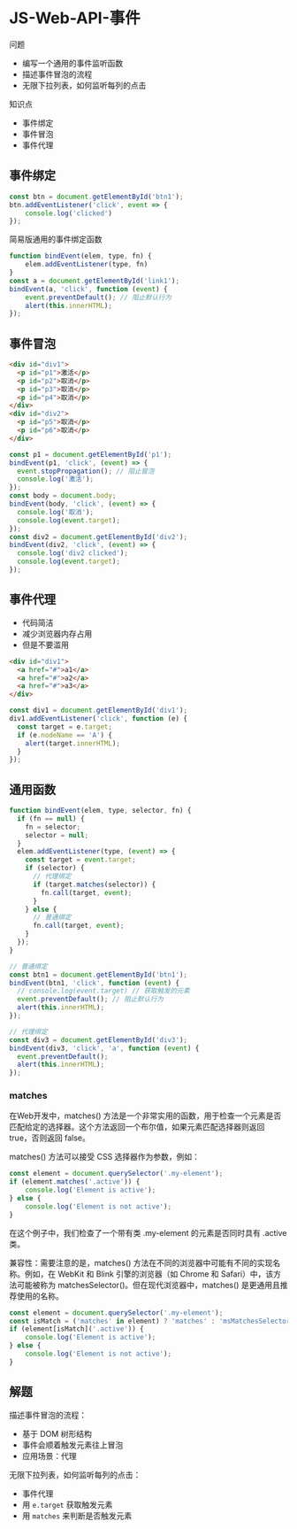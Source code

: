 # JS-Web-API-事件

问题
- 编写一个通用的事件监听函数
- 描述事件冒泡的流程
- 无限下拉列表，如何监听每列的点击

知识点
- 事件绑定
- 事件冒泡
- 事件代理

## 事件绑定

```js
const btn = document.getElementById('btn1');
btn.addEventListener('click', event => {
    console.log('clicked')
});
```

简易版通用的事件绑定函数

```js
function bindEvent(elem, type, fn) {
    elem.addEventListener(type, fn)
}
const a = document.getElementById('link1');
bindEvent(a, 'click', function (event) {
    event.preventDefault(); // 阻止默认行为
    alert(this.innerHTML);
});
```

## 事件冒泡

```html
<div id="div1">
  <p id="p1">激活</p>
  <p id="p2">取消</p>
  <p id="p3">取消</p>
  <p id="p4">取消</p>
</div>
<div id="div2">
  <p id="p5">取消</p>
  <p id="p6">取消</p>
</div>
```

```js
const p1 = document.getElementById('p1');
bindEvent(p1, 'click', (event) => {
  event.stopPropagation(); // 阻止冒泡
  console.log('激活');
});
const body = document.body;
bindEvent(body, 'click', (event) => {
  console.log('取消');
  console.log(event.target);
});
const div2 = document.getElementById('div2');
bindEvent(div2, 'click', (event) => {
  console.log('div2 clicked');
  console.log(event.target);
});
```

## 事件代理

- 代码简洁
- 减少浏览器内存占用
- 但是不要滥用

```html
<div id="div1">
  <a href="#">a1</a>
  <a href="#">a2</a>
  <a href="#">a3</a>
</div>
```

```js
const div1 = document.getElementById('div1');
div1.addEventListener('click', function (e) {
  const target = e.target;
  if (e.nodeName == 'A') {
    alert(target.innerHTML);
  }
});
```

## 通用函数

```js
function bindEvent(elem, type, selector, fn) {
  if (fn == null) {
    fn = selector;
    selector = null;
  }
  elem.addEventListener(type, (event) => {
    const target = event.target;
    if (selector) {
      // 代理绑定
      if (target.matches(selector)) {
        fn.call(target, event);
      }
    } else {
      // 普通绑定
      fn.call(target, event);
    }
  });
}
```

```js
// 普通绑定
const btn1 = document.getElementById('btn1');
bindEvent(btn1, 'click', function (event) {
  // console.log(event.target) // 获取触发的元素
  event.preventDefault(); // 阻止默认行为
  alert(this.innerHTML);
});

// 代理绑定
const div3 = document.getElementById('div3');
bindEvent(div3, 'click', 'a', function (event) {
  event.preventDefault();
  alert(this.innerHTML);
});
```

### matches

在Web开发中，matches() 方法是一个非常实用的函数，用于检查一个元素是否匹配给定的选择器。这个方法返回一个布尔值，如果元素匹配选择器则返回 true，否则返回 false。

matches() 方法可以接受 CSS 选择器作为参数，例如：

```js
const element = document.querySelector('.my-element');
if (element.matches('.active')) {
    console.log('Element is active');
} else {
    console.log('Element is not active');
}
```

在这个例子中，我们检查了一个带有类 .my-element 的元素是否同时具有 .active 类。

兼容性：需要注意的是，matches() 方法在不同的浏览器中可能有不同的实现名称。例如，在 WebKit 和 Blink 引擎的浏览器（如 Chrome 和 Safari）中，该方法可能被称为 matchesSelector()。但在现代浏览器中，matches() 是更通用且推荐使用的名称。

```js
const element = document.querySelector('.my-element');
const isMatch = ('matches' in element) ? 'matches' : 'msMatchesSelector';
if (element[isMatch]('.active')) {
    console.log('Element is active');
} else {
    console.log('Element is not active');
}
```

## 解题

描述事件冒泡的流程：
- 基于 DOM 树形结构
- 事件会顺着触发元素往上冒泡
- 应用场景：代理

无限下拉列表，如何监听每列的点击：
- 事件代理
- 用 `e.target` 获取触发元素
- 用 `matches` 来判断是否触发元素

